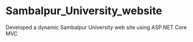 # Sambalpur_University_website
Developed a dynamic Sambalpur University web site using ASP.NET Core MVC 
